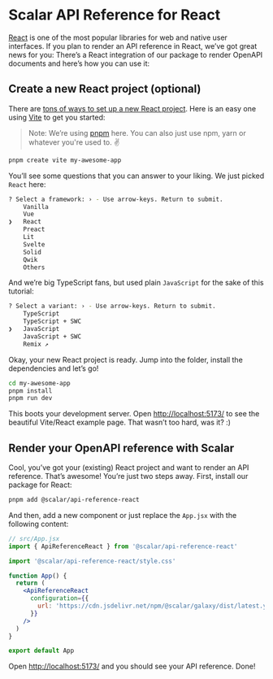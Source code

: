 # Scalar API Reference for React

[React](https://react.dev/) is one of the most popular libraries for web and native user interfaces. If you plan to render an API reference in React, we’ve got great news for you: There’s a React integration of our package to render OpenAPI documents and here’s how you can use it:

## Create a new React project (optional)

There are [tons of ways to set up a new React project](https://react.dev/learn/start-a-new-react-project). Here is an easy one using [Vite](https://vitejs.dev/) to get you started:

> Note: We’re using [pnpm](https://pnpm.io/installation) here. You can also just use npm, yarn or whatever you're used to. ✌️

```bash
pnpm create vite my-awesome-app
```

You’ll see some questions that you can answer to your liking. We just picked `React` here:

```bash
? Select a framework: › - Use arrow-keys. Return to submit.
    Vanilla
    Vue
❯   React
    Preact
    Lit
    Svelte
    Solid
    Qwik
    Others
```

And we’re big TypeScript fans, but used plain `JavaScript` for the sake of this tutorial:

```bash
? Select a variant: › - Use arrow-keys. Return to submit.
    TypeScript
    TypeScript + SWC
❯   JavaScript
    JavaScript + SWC
    Remix ↗
```

Okay, your new React project is ready. Jump into the folder, install the dependencies and let’s go!

```bash
cd my-awesome-app
pnpm install
pnpm run dev
```

This boots your development server. Open <http://localhost:5173/> to see the beautiful Vite/React example page. That wasn’t too hard, was it? :)

## Render your OpenAPI reference with Scalar

Cool, you’ve got your (existing) React project and want to render an API reference. That’s awesome! You’re just two steps away. First, install our package for React:

```bash
pnpm add @scalar/api-reference-react
```

And then, add a new component or just replace the `App.jsx` with the following content:

```jsx
// src/App.jsx
import { ApiReferenceReact } from '@scalar/api-reference-react'

import '@scalar/api-reference-react/style.css'

function App() {
  return (
    <ApiReferenceReact
      configuration={{
        url: 'https://cdn.jsdelivr.net/npm/@scalar/galaxy/dist/latest.yaml',
      }}
    />
  )
}

export default App
```

Open <http://localhost:5173/> and you should see your API reference. Done!
